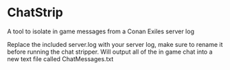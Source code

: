 # ChatStrip
A tool to isolate in game messages from a Conan Exiles server log

Replace the included server.log with your server log, make sure to rename it before running the chat stripper.
Will output all of the in game chat into a new text file called ChatMessages.txt